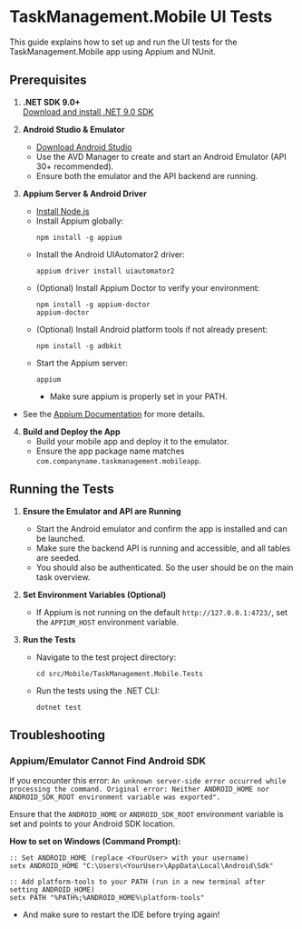 ﻿# TaskManagement.Mobile UI Tests

This guide explains how to set up and run the UI tests for the TaskManagement.Mobile app using Appium and NUnit.

## Prerequisites

1. **.NET SDK 9.0+**  
   [Download and install .NET 9.0 SDK](https://dotnet.microsoft.com/download)

2. **Android Studio & Emulator**
   - [Download Android Studio](https://developer.android.com/studio)
   - Use the AVD Manager to create and start an Android Emulator (API 30+ recommended).
   - Ensure both the emulator and the API backend are running.

3. **Appium Server & Android Driver**
   - [Install Node.js](https://nodejs.org/)
   - Install Appium globally:
     ```
     npm install -g appium
     ```
   - Install the Android UIAutomator2 driver:
     ```
     appium driver install uiautomator2
     ```
   - (Optional) Install Appium Doctor to verify your environment:
     ```
     npm install -g appium-doctor
     appium-doctor
     ```
   - (Optional) Install Android platform tools if not already present:
     ```
     npm install -g adbkit
     ```
   - Start the Appium server:
     ```
     appium
     ```
     * Make sure appium is properly set in your PATH.
  - See the [Appium Documentation](https://appium.io/docs/en/latest/quickstart/) for more details.

4. **Build and Deploy the App**
   - Build your mobile app and deploy it to the emulator.
   - Ensure the app package name matches `com.companyname.taskmanagement.mobileapp`.

## Running the Tests

1. **Ensure the Emulator and API are Running**
   - Start the Android emulator and confirm the app is installed and can be launched.
   - Make sure the backend API is running and accessible, and all tables are seeded.
   - You should also be authenticated. So the user should be on the main task overview.

2. **Set Environment Variables (Optional)**
   - If Appium is not running on the default `http://127.0.0.1:4723/`, set the `APPIUM_HOST` environment variable.

3. **Run the Tests**
   - Navigate to the test project directory:
     ```
     cd src/Mobile/TaskManagement.Mobile.Tests
     ```
   - Run the tests using the .NET CLI:
     ```
     dotnet test
     ```

## Troubleshooting

### Appium/Emulator Cannot Find Android SDK

If you encounter this error:  `An unknown server-side error occurred while processing the command. Original error: Neither ANDROID_HOME nor ANDROID_SDK_ROOT environment variable was exported".`

Ensure that the `ANDROID_HOME` or `ANDROID_SDK_ROOT` environment variable is set and points to your Android SDK location.

**How to set on Windows (Command Prompt):**

```
:: Set ANDROID_HOME (replace <YourUser> with your username)
setx ANDROID_HOME "C:\Users\<YourUser>\AppData\Local\Android\Sdk"

:: Add platform-tools to your PATH (run in a new terminal after setting ANDROID_HOME)
setx PATH "%PATH%;%ANDROID_HOME%\platform-tools"
```
* And make sure to restart the IDE before trying again!